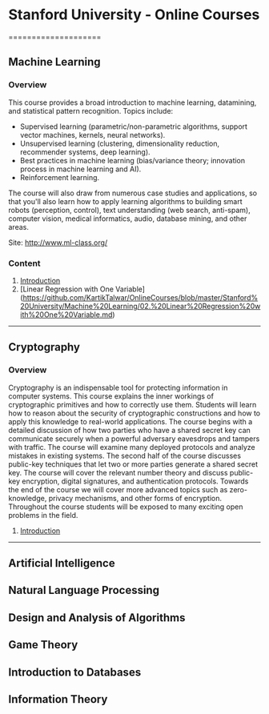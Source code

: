 # Stanford University - Online Courses
====================

## Machine Learning

### Overview

This course provides a broad introduction to machine learning, datamining, and statistical pattern recognition. 
Topics include: 

- Supervised learning (parametric/non-parametric algorithms, support vector machines, kernels, neural networks). 
- Unsupervised learning (clustering, dimensionality reduction, recommender systems, deep learning). 
- Best practices in machine learning (bias/variance theory; innovation process in machine learning and AI). 
- Reinforcement learning. 

The course will also draw from numerous case studies and applications, so that you'll also learn how to apply learning algorithms to building smart robots (perception, control), text understanding (web search, anti-spam), computer vision, medical informatics, audio, database mining, and other areas.

Site: http://www.ml-class.org/

### Content

1. [Introduction](https://github.com/KartikTalwar/OnlineCourses/blob/master/Stanford%20University/Machine%20Learning/01.%20Introduction.md)
2. [Linear Regression with One Variable] (https://github.com/KartikTalwar/OnlineCourses/blob/master/Stanford%20University/Machine%20Learning/02.%20Linear%20Regression%20with%20One%20Variable.md)

__________________________________________________________

## Cryptography

### Overview

Cryptography is an indispensable tool for protecting information in computer systems. This course explains the inner workings of cryptographic primitives and how to correctly use them. Students will learn how to reason about the security of cryptographic constructions and how to apply this knowledge to real-world applications. The course begins with a detailed discussion of how two parties who have a shared secret key can communicate securely when a powerful adversary eavesdrops and tampers with traffic. The course will examine many deployed protocols and analyze mistakes in existing systems. The second half of the course discusses public-key techniques that let two or more parties generate a shared secret key. The course will cover the relevant number theory and discuss public-key encryption, digital signatures, and authentication protocols. Towards the end of the course we will cover more advanced topics such as zero-knowledge, privacy mechanisms, and other forms of encryption. Throughout the course students will be exposed to many exciting open problems in the field.

1. [Introduction](https://github.com/KartikTalwar/OnlineCourses/blob/master/Stanford%20University/Cryptography/01.%20Introduction.md)

__________________________________________________________

## Artificial Intelligence

## Natural Language Processing

## Design and Analysis of Algorithms

## Game Theory

## Introduction to Databases

## Information Theory